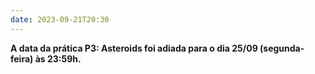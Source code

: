 ```yaml
---
date: 2023-09-21T20:30
---
```

**A data da prática P3: Asteroids foi adiada para o dia 25/09 (segunda-feira) às 23:59h.**